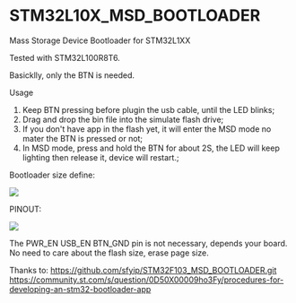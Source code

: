 # STM32L10X_MSD_BOOTLOADER
Mass Storage Device Bootloader for STM32L1XX

Tested with STM32L100R8T6.

Basicklly, only the BTN is needed.


Usage
1. Keep BTN pressing before plugin the usb cable, until the LED blinks;
2. Drag and drop the bin file into the simulate flash drive;
3. If you don't have app in the flash yet, it will enter the MSD mode no mater the BTN is pressed or not;
4. In MSD mode, press and hold the BTN for about 2S, the LED will keep lighting then release it, device will restart.;


Bootloader size define:

![](https://github.com/lingex/STM32L10X_MSD_BOOTLOADER/blob/master/bl%20size.png)


PINOUT:

![](https://github.com/lingex/STM32L10X_MSD_BOOTLOADER/blob/master/PINOUT.png)

The PWR_EN USB_EN BTN_GND pin is not necessary, depends your board.
No need to care about the flash size, erase page size.



Thanks to:
https://github.com/sfyip/STM32F103_MSD_BOOTLOADER.git
https://community.st.com/s/question/0D50X00009ho3Fy/procedures-for-developing-an-stm32-bootloader-app
